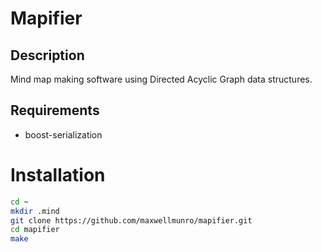 # Mapifier

## Description

Mind map making software using Directed Acyclic Graph data structures.

## Requirements

- boost-serialization

# Installation

```bash
cd ~
mkdir .mind
git clone https://github.com/maxwellmunro/mapifier.git
cd mapifier
make
```
